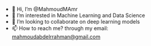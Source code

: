 - 👋 Hi, I’m @MahmoudMAmr
- 👀 I’m interested in Machine Learning and Data Science
- 💞️ I’m looking to collaborate on deep learning models
- 📫 How to reach me? through my email: mahmoudabdelrrahman@gmail.com

<!---
MahmoudMAmr/MahmoudMAmr is a ✨ special ✨ repository because its `README.md` (this file) appears on your GitHub profile.
You can click the Preview link to take a look at your changes.
--->
